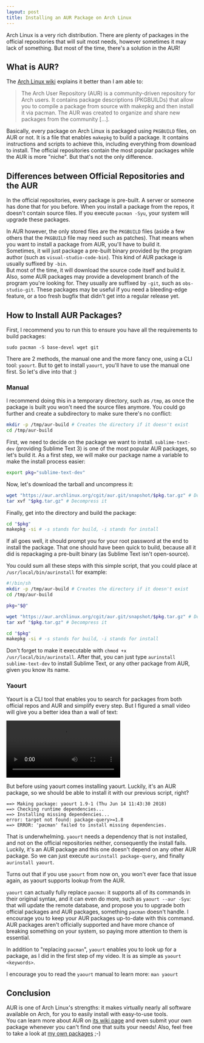```yaml
---
layout: post
title: Installing an AUR Package on Arch Linux
---
```


Arch Linux is a very rich distribution. There are plenty of packages in the official repositories that will suit most needs, however sometimes it may lack of something. But most of the time, there's a solution in the AUR!

## What is AUR?

The [Arch Linux wiki](https://wiki.archlinux.org/index.php/Arch_User_Repository) explains it better than I am able to:
<blockquote>
The Arch User Repository (AUR) is a community-driven repository for Arch users. It contains package descriptions (PKGBUILDs) that allow you to compile a package from source with makepkg and then install it via pacman. The AUR was created to organize and share new packages from the community [...].
</blockquote>

Basically, every package on Arch Linux is packaged using `PKGBUILD` files, on AUR or not. It is a file that enables `makepkg` to build a package. It contains instructions and scripts to achieve this, including everything from download to install. The official repositories contain the most popular packages while the AUR is more "niche". But that's not the only difference.

## Differences between Official Repositories and the AUR

In the official repositories, every package is pre-built. A server or someone has done that for you before. When you install a package from the repos, it doesn't contain source files. If you execute `pacman -Syu`, your system will upgrade these packages.

In AUR however, the only stored files are the `PKGBUILD` files (aside a few others that the `PKGBUILD` file may need such as patches). That means when you want to install a package from AUR, you'll have to build it.  
Sometimes, it will just package a pre-built binary provided by the program author (such as `visual-studio-code-bin`). This kind of AUR package is usually suffixed by `-bin`.  
But most of the time, it will download the source code itself and build it.  
Also, some AUR packages may provide a development branch of the program you're looking for. They usually are suffixed by `-git`, such as `obs-studio-git`. These packages may be useful if you need a bleeding-edge feature, or a too fresh bugfix that didn't get into a regular release yet.

## How to Install AUR Packages?

First, I recommend you to run this to ensure you have all the requirements to build packages:
```
sudo pacman -S base-devel wget git
```

There are 2 methods, the manual one and the more fancy one, using a CLI tool: `yaourt`. But to get to install `yaourt`, you'll have to use the manual one first. So let's dive into that :)

### Manual

I recommend doing this in a temporary directory, such as `/tmp`, as once the package is built you won't need the source files anymore. You could go further and create a subdirectory to make sure there's no conflict:
```bash
mkdir -p /tmp/aur-build # Creates the directory if it doesn't exist
cd /tmp/aur-build
```

First, we need to decide on the package we want to install. `sublime-text-dev` (providing Sublime Text 3) is one of the most popular AUR packages, so let's build it. As a first step, we will make our package name a variable to make the install process easier:
```bash
export pkg="sublime-text-dev"
```

Now, let's download the tarball and uncompress it:
```bash
wget "https://aur.archlinux.org/cgit/aur.git/snapshot/$pkg.tar.gz" # Download a snapshot of the package source files
tar xvf "$pkg.tar.gz" # Decompress it
```

Finally, get into the directory and build the package:
```bash
cd "$pkg"
makepkg -si # -s stands for build, -i stands for install
```

If all goes well, it should prompt you for your root password at the end to install the package. That one should have been quick to build, because all it did is repackaging a pre-built binary (as Sublime Text isn't open-source).

You could sum all these steps with this simple script, that you could place at `/usr/local/bin/aurinstall` for example:
```bash
#!/bin/sh
mkdir -p /tmp/aur-build # Creates the directory if it doesn't exist
cd /tmp/aur-build

pkg="$@"

wget "https://aur.archlinux.org/cgit/aur.git/snapshot/$pkg.tar.gz" # Download a snapshot of the package source files
tar xvf "$pkg.tar.gz" # Decompress it

cd "$pkg"
makepkg -si # -s stands for build, -i stands for install
```

Don't forget to make it executable with `chmod +x /usr/local/bin/aurinstall`. After that, you can just type `aurinstall sublime-text-dev` to install Sublime Text, or any other package from AUR, given you know its name.

### Yaourt

Yaourt is a CLI tool that enables you to search for packages from both official repos and AUR and simplify every step. But I figured a small video will give you a better idea than a wall of text:

<div class="embed">
	<video src="/assets/articles/2018-06-14-InstallingAURPackage/yaourt.mp4" controls preload="metadata"></video>
</div>

But before using yaourt comes installing yaourt. Luckily, it's an AUR package, so we should be able to install it with our previous script, right?

```
==> Making package: yaourt 1.9-1 (Thu Jun 14 11:43:30 2018)
==> Checking runtime dependencies...
==> Installing missing dependencies...
error: target not found: package-query>=1.8
==> ERROR: 'pacman' failed to install missing dependencies.
```

That is underwhelming. `yaourt` needs a dependency that is not installed, and not on the official repositories neither, consequently the install fails. Luckily, it's an AUR package and this one doesn't depend on any other AUR package. So we can just execute `aurinstall package-query`, and finally `aurinstall yaourt`.  

Turns out that if you use `yaourt` from now on, you won't ever face that issue again, as yaourt supports lookup from the AUR.

`yaourt` can actually fully replace `pacman`: it supports all of its commands in their original syntax, and it can even do more, such as `yaourt --aur -Syu`: that will update the remote database, and propose you to upgrade both official packages and AUR packages, something `pacman` doesn't handle. I encourage you to keep your AUR packages up-to-date with this command. AUR packages aren't officially supported and have more chance of breaking something on your system, so paying more attention to them is essential.

In addition to "replacing `pacman`", `yaourt` enables you to look up for a package, as I did in the first step of my video. It is as simple as `yaourt <keywords>`.

I encourage you to read the `yaourt` manual to learn more: `man yaourt`

## Conclusion

AUR is one of Arch Linux's strengths: it makes virtually nearly all software available on Arch, for you to easily install with easy-to-use tools.  
You can learn more about AUR on [its wiki page](https://wiki.archlinux.org/index.php/Arch_User_Repository) and even submit your own package whenever you can't find one that suits your needs! Also, feel free to take a look at [my own packages](https://aur.archlinux.org/packages/?SeB=m&K=ThePooN) ;-)